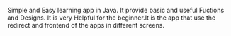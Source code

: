 Simple and  Easy learning app in   Java. It provide  basic  and  useful  Fuctions and Designs. It is  very Helpful for the beginner.It is the  app that  use the  redirect and  frontend of the apps in different screens.


